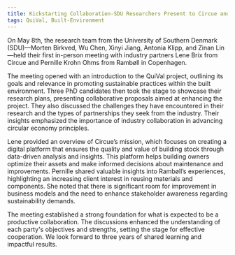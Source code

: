 ```yaml
---
title: Kickstarting Collaboration-SDU Researchers Present to Circue and Rambøll
tags: QuiVal, Built-Environment
---
```


On May 8th, the research team from the University of Southern Denmark (SDU)—Morten Birkved, Wu Chen, Xinyi Jiang, Antonia Klipp, and Zinan Lin—held their first in-person meeting with industry partners Lene Brix from Circue and Pernille Krohn Ohms from Rambøll in Copenhagen.

The meeting opened with an introduction to the QuiVal project, outlining its goals and relevance in promoting sustainable practices within the built environment. Three PhD candidates then took the stage to showcase their research plans, presenting collaborative proposals aimed at enhancing the project. They also discussed the challenges they have encountered in their research and the types of partnerships they seek from the industry. Their insights emphasized the importance of industry collaboration in advancing circular economy principles.

Lene provided an overview of Circue’s mission, which focuses on creating a digital platform that ensures the quality and value of building stock through data-driven analysis and insights. This platform helps building owners optimize their assets and make informed decisions about maintenance and improvements. Pernille shared valuable insights into Rambøll’s experiences, highlighting an increasing client interest in reusing materials and components. She noted that there is significant room for improvement in business models and the need to enhance stakeholder awareness regarding sustainability demands.
 
The meeting established a strong foundation for what is expected to be a productive collaboration. The discussions enhanced the understanding of each party's objectives and strengths, setting the stage for effective cooperation. We look forward to three years of shared learning and impactful results.

